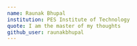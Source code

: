 ```yaml
---
name: Raunak Bhupal
institution: PES Institute of Technology
quote: I am the master of my thoughts
github_user: raunakbhupal
---
```

